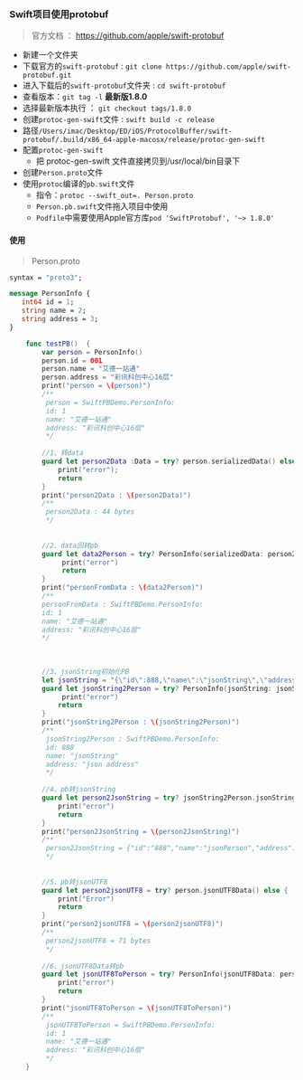 ### Swift项目使用protobuf

> 官方文档 ： https://github.com/apple/swift-protobuf

* 新建一个文件夹
* 下载官方的`swift-protobuf` : `git clone https://github.com/apple/swift-protobuf.git`
* 进入下载后的`swift-protobuf`文件夹 :  `cd swift-protobuf`
* 查看版本：`git tag -l` **最新版1.8.0**
* 选择最新版本执行 ： `git checkout tags/1.8.0`
* 创建`protoc-gen-swift`文件 : `swift build -c release`
* 路径`/Users/imac/Desktop/ED/iOS/ProtocolBuffer/swift-protobuf/.build/x86_64-apple-macosx/release/protoc-gen-swift `
* 配置`protoc-gen-swift ` 
  * 把 protoc-gen-swift 文件直接拷贝到/usr/local/bin目录下
* 创建`Person.proto`文件
* 使用`protoc`编译的`pb.swift`文件
  * 指令：``protoc --swift_out=. Person.proto``
  * `Person.pb.swift`文件拖入项目中使用
  * `Podfile`中需要使用Apple官方库`pod 'SwiftProtobuf', '~> 1.8.0'`





#### 使用

> Person.proto

```protobuf
syntax = "proto3";

message PersonInfo {
   int64 id = 1;
   string name = 2;
   string address = 3;
}
```



```swift
	func testPB()  {
        var person = PersonInfo()
        person.id = 001
        person.name = "艾德一站通"
        person.address = "彩讯科创中心16层"
        print("person = \(person)")
        /**
         person = SwiftPBDemo.PersonInfo:
         id: 1
         name: "艾德一站通"
         address: "彩讯科创中心16层"
         */
        
        //1、转data
        guard let person2Data :Data = try? person.serializedData() else {
            print("error");
            return
        }
        print("person2Data : \(person2Data)")
        /**
         person2Data : 44 bytes
         */
        
        
        //2、data回转pb
        guard let data2Person = try? PersonInfo(serializedData: person2Data) else {
             print("error")
             return
        }
        print("personFromData : \(data2Person)")
        /**
        personFromData : SwiftPBDemo.PersonInfo:
        id: 1
        name: "艾德一站通"
        address: "彩讯科创中心16层"
        */
        
        
        
        //3、jsonString初始化PB
        let jsonString = "{\"id\":888,\"name\":\"jsonString\",\"address\":\"json address\"}"
        guard let jsonString2Person = try? PersonInfo(jsonString: jsonString) else {
             print("error")
            return
        }
        print("jsonString2Person : \(jsonString2Person)")
        /**
         jsonString2Person : SwiftPBDemo.PersonInfo:
         id: 888
         name: "jsonString"
         address: "json address"
         */
        
        //4、pb转jsonString
        guard let person2JsonString = try? jsonString2Person.jsonString() else{
            print("error")
            return
        }
        print("person2JsonString = \(person2JsonString)")
        /**
         person2JsonString = {"id":"888","name":"jsonPerson","address":"json address"}
         */
        
        
        //5、pb转jsonUTF8
        guard let person2jsonUTF8 = try? person.jsonUTF8Data() else {
            print("Error")
            return
        }
        print("person2jsonUTF8 = \(person2jsonUTF8)")
        /**
         person2jsonUTF8 = 71 bytes
         */
        
        //6、jsonUTF8Data转pb
        guard let jsonUTF8ToPerson = try? PersonInfo(jsonUTF8Data: person2jsonUTF8) else{
            print("error")
            return
        }
        print("jsonUTF8ToPerson = \(jsonUTF8ToPerson)")
        /**
         jsonUTF8ToPerson = SwiftPBDemo.PersonInfo:
         id: 1
         name: "艾德一站通"
         address: "彩讯科创中心16层"
         */
    }
```

